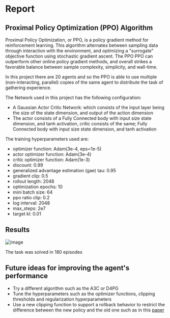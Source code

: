 # Report

## Proximal Policy Optimization (PPO) Algorithm

Proximal Policy Optimization, or PPO, is a policy gradient method for reinforcement learning. This algorithm alternates between sampling data
through interaction with the environment, and optimizing a "surrogate" objective function using stochastic gradient ascent. The PPO PPO can outperform other online policy gradient methods,
and overall strikes a favorable balance between sample complexity, simplicity, and wall-time.

In this project there are 20 agents and so the PPO is able to use multiple (non-interacting, parallel) copies of the same agent to distribute the task of gathering experience.

The Network used in this project has the following configuration:

- A Gaussian Actor Critic Network:  which consists of the input layer being the size of the state dimension, and output of the action dimension
- The actor consists of a Fully Connected body with input size state dimension, and tanh activation,
    critic consists of the same; Fully Connected body with input size state dimension, and tanh activation

The training hyperparameters used are:
- optimizer function: Adam(3e-4, eps=1e-5)
- actor optimizer function: Adam(3e-4)
- critic optimizer function: Adam(1e-3)
- discount: 0.99
- generalized advantage estimation (gae) tau: 0.95
- gradient clip: 0.5
- rollout length: 2048
- optimization epochs: 10
- mini batch size: 64
- ppo ratio clip: 0.2
- log interval: 2048
- max_steps: 2e7
- target kl: 0.01

## Results

![image](https://user-images.githubusercontent.com/46076665/109899849-749dbb00-7c64-11eb-81dd-698eb7235a5f.png)

The task was solved in 180 episodes

## Future ideas for improving the agent's performance
- Try a different algorithm such as the A3C or D4PG
- Tune the hyperparameters such as the optimizer functions, clipping thresholds and regularization hyperparameters
- Use a new clipping function to support a rollback behavior to restrict the difference between the new policy and the old one such as in this [paper](https://arxiv.org/abs/1903.07940)

